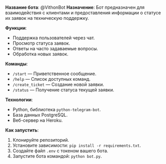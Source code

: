 **Название бота**: @VithonBot
**Назначение**: Бот предназначен для взаимодействия с клиентами и предоставления информации о статусе их заявок на техническую поддержку.

**Функции**:

-   Поддержка пользователей через чат.
-   Просмотр статуса заявок.
-   Ответы на часто задаваемые вопросы.
-   Обработка новых заявок.

**Команды**:

-   `/start` — Приветственное сообщение.
-   `/help` — Список доступных команд.
-   `/create_ticket` — Создание новой заявки.
-   `/status` — Получение статуса текущей заявки.

**Технологии**:

-   Python, библиотека `python-telegram-bot`.
-   База данных PostgreSQL.
-   Веб-сервер на Heroku.

**Как запустить**:

1. Клонируйте репозиторий.
2. Установите зависимости: `pip install -r requirements.txt`.
3. Создайте файл `.env` с токеном вашего бота.
4. Запустите бота командой: `python bot.py`.
